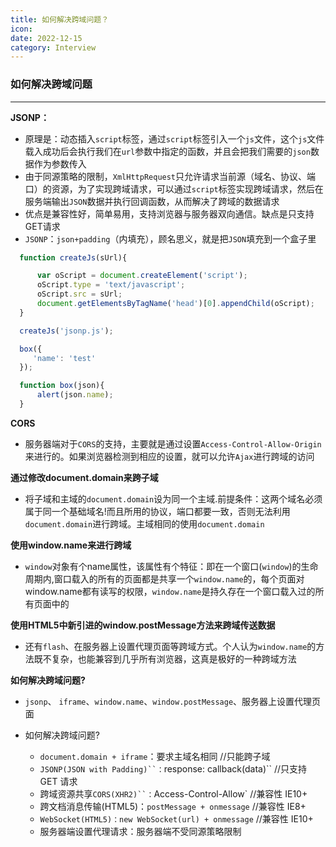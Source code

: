 ```yaml
---
title: 如何解决跨域问题？
icon: 
date: 2022-12-15
category: Interview
---
```



### 如何解决跨域问题
---


**JSONP：**

- 原理是：动态插入`script`标签，通过`script`标签引入一个`js`文件，这个`js`文件载入成功后会执行我们在`url`参数中指定的函数，并且会把我们需要的`json`数据作为参数传入
- 由于同源策略的限制，`XmlHttpRequest`只允许请求当前源（域名、协议、端口）的资源，为了实现跨域请求，可以通过`script`标签实现跨域请求，然后在服务端输出`JSON`数据并执行回调函数，从而解决了跨域的数据请求
- 优点是兼容性好，简单易用，支持浏览器与服务器双向通信。缺点是只支持GET请求
- `JSONP`：`json+padding`（内填充），顾名思义，就是把`JSON`填充到一个盒子里

```js
  function createJs(sUrl){

      var oScript = document.createElement('script');
      oScript.type = 'text/javascript';
      oScript.src = sUrl;
      document.getElementsByTagName('head')[0].appendChild(oScript);
  }

  createJs('jsonp.js');

  box({
     'name': 'test'
  });

  function box(json){
      alert(json.name);
  }
```

**CORS**

- 服务器端对于`CORS`的支持，主要就是通过设置`Access-Control-Allow-Origin`来进行的。如果浏览器检测到相应的设置，就可以允许`Ajax`进行跨域的访问


**通过修改document.domain来跨子域**

- 将子域和主域的`document.domain`设为同一个主域.前提条件：这两个域名必须属于同一个基础域名!而且所用的协议，端口都要一致，否则无法利用`document.domain`进行跨域。主域相同的使用`document.domain`

**使用window.name来进行跨域**

- `window`对象有个name属性，该属性有个特征：即在一个窗口(`window`)的生命周期内,窗口载入的所有的页面都是共享一个`window.name`的，每个页面对window.name都有读写的权限，`window.name`是持久存在一个窗口载入过的所有页面中的

**使用HTML5中新引进的window.postMessage方法来跨域传送数据**

- 还有`flash`、在服务器上设置代理页面等跨域方式。个人认为`window.name`的方法既不复杂，也能兼容到几乎所有浏览器，这真是极好的一种跨域方法


**如何解决跨域问题?**

- `jsonp`、 `iframe`、`window.name`、`window.postMessage`、服务器上设置代理页面

- 如何解决跨域问题?

  * `document.domain + iframe`：要求主域名相同 //只能跨子域
  * `JSONP(JSON with Padding)``：`response: callback(data)`` //只支持 GET 请求
  * 跨域资源共享`CORS(XHR2)``：`Access-Control-Allow` //兼容性 IE10+
  * 跨文档消息传输(HTML5)：`postMessage + onmessage`  //兼容性 IE8+
  * `WebSocket(HTML5)：new WebSocket(url) + onmessage` //兼容性 IE10+
  * 服务器端设置代理请求：服务器端不受同源策略限制
